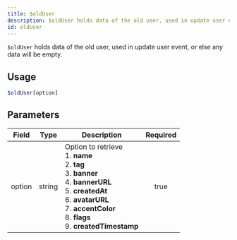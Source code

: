 ```yaml
---
title: $oldUser
description: $oldUser holds data of the old user, used in update user event, or else any data will be empty.
id: oldUser
---
```


`$oldUser` holds data of the old user, used in update user event, or else any data will be empty.

## Usage

```php
$oldUser[option]
```

## Parameters

| Field  | Type   | Description                                                                                                                                                                                                                       | Required |
| ------ | ------ | --------------------------------------------------------------------------------------------------------------------------------------------------------------------------------------------------------------------------------- | :------: |
| option | string | Option to retrieve <br /> 1. **name** <br /> 2. **tag** <br /> 3. **banner** <br /> 4. **bannerURL** <br /> 5. **createdAt** <br /> 6. **avatarURL** <br /> 7. **accentColor** <br /> 8. **flags** <br /> 9. **createdTimestamp** |   true   |
